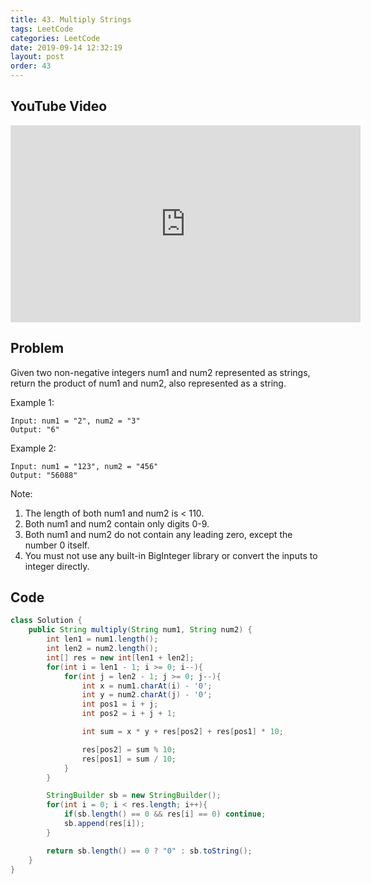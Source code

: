 ```yaml
---
title: 43. Multiply Strings
tags: LeetCode
categories: LeetCode
date: 2019-09-14 12:32:19
layout: post
order: 43
---
```


## YouTube Video

<iframe width="560" height="315" src="https://www.youtube.com/embed/kY7SI207GAk" frameborder="0" allow="accelerometer; autoplay; encrypted-media; gyroscope; picture-in-picture" allowfullscreen></iframe>

## Problem

Given two non-negative integers num1 and num2 represented as strings, return the product of num1 and num2, also represented as a string.

Example 1:

```
Input: num1 = "2", num2 = "3"
Output: "6"
```

Example 2:

```
Input: num1 = "123", num2 = "456"
Output: "56088"
```

Note:

1. The length of both num1 and num2 is < 110.
2. Both num1 and num2 contain only digits 0-9.
3. Both num1 and num2 do not contain any leading zero, except the number 0 itself.
4. You must not use any built-in BigInteger library or convert the inputs to integer directly.

## Code

```java
class Solution {
    public String multiply(String num1, String num2) {
        int len1 = num1.length();
        int len2 = num2.length();
        int[] res = new int[len1 + len2];
        for(int i = len1 - 1; i >= 0; i--){
            for(int j = len2 - 1; j >= 0; j--){
                int x = num1.charAt(i) - '0';
                int y = num2.charAt(j) - '0';
                int pos1 = i + j;
                int pos2 = i + j + 1;

                int sum = x * y + res[pos2] + res[pos1] * 10;

                res[pos2] = sum % 10;
                res[pos1] = sum / 10;
            }
        }

        StringBuilder sb = new StringBuilder();
        for(int i = 0; i < res.length; i++){
            if(sb.length() == 0 && res[i] == 0) continue;
            sb.append(res[i]);
        }

        return sb.length() == 0 ? "0" : sb.toString();
    }
}
```

